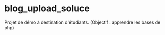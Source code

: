 # blog_upload_soluce
Projet de démo à destination d'étudiants. (Objectif : apprendre les bases de php)
